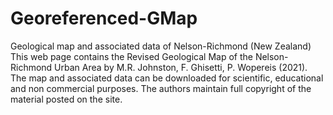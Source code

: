 # Georeferenced-GMap
Geological map and associated data of Nelson-Richmond (New Zealand)
This web page contains the Revised Geological Map of the Nelson-Richmond Urban Area by 
M.R. Johnston, F. Ghisetti, P. Wopereis (2021). The map and associated data can be
downloaded for scientific, educational and non commercial purposes. The authors maintain
full copyright of the material posted on the site.
